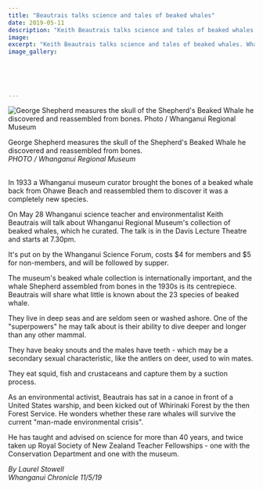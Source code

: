 ```yaml
---
title: "Beautrais talks science and tales of beaked whales"
date: 2019-05-11
description: "Keith Beautrais talks science and tales of beaked whales. Whanganui's connection to the mysterious beaked whale..."
image: 
excerpt: "Keith Beautrais talks science and tales of beaked whales. Whanganui's connection to the mysterious beaked whale..."
image_gallery:
    
    
    
    
    
---
```


<p><img src="https://www.nzherald.co.nz/resizer/Alh1I87Dmljpk_PWO-l2u8Ynoak=/620x349/smart/filters:quality(70)/arc-anglerfish-syd-prod-nzme.s3.amazonaws.com/public/LQ2MSB3AFFHAFD6H3U4QK6XU7Y.jpg" alt="George Shepherd measures the skull of the Shepherd's Beaked Whale he discovered and reassembled from bones. Photo / Whanganui Regional Museum" /></p>
<p><span>George Shepherd measures the skull of the Shepherd's Beaked Whale he discovered and reassembled from bones. <br /><em>PHOTO / Whanganui Regional Museum</em></span></p>
<p><br />In 1933 a Whanganui museum curator brought the bones of a beaked whale back from Ohawe Beach and reassembled them to discover it was a completely new species.</p>
<p>On May 28 Whanganui science teacher and environmentalist Keith Beautrais will talk about Whanganui Regional Museum's collection of beaked whales, which he curated. The talk is in the Davis Lecture Theatre and starts at 7.30pm.</p>
<p>It's put on by the Whanganui Science Forum, costs $4 for members and $5 for non-members, and will be followed by supper.</p>
<p>The museum's beaked whale collection is internationally important, and the whale Shepherd assembled from bones in the 1930s is its centrepiece. Beautrais will share what little is known about the 23 species of beaked whale.</p>
<p>They live in deep seas and are seldom seen or washed ashore. One of the "superpowers" he may talk about is their ability to dive deeper and longer than any other mammal.</p>
<p>They have beaky snouts and the males have teeth - which may be a secondary sexual characteristic, like the antlers on deer, used to win mates.</p>
<p>They eat squid, fish and crustaceans and capture them by a suction process.</p>
<p>As an environmental activist, Beautrais has sat in a canoe in front of a United States warship, and been kicked out of Whirinaki Forest by the then Forest Service. He wonders whether these rare whales will survive the current "man-made environmental crisis".</p>
<p>He has taught and advised on science for more than 40 years, and twice taken up Royal Society of New Zealand Teacher Fellowships - one with the Conservation Department and one with the museum.</p>
<p><span><em>By Laurel Stowell<br />Whanganui Chronicle 11/5/19</em></span></p>

